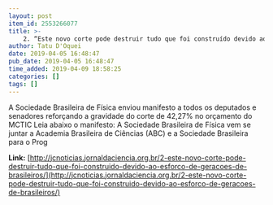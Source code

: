 ```yaml
---
layout: post
item_id: 2553266077
title: >-
    2. “Este novo corte pode destruir tudo que foi construído devido ao esforço de gerações de brasileiros”
author: Tatu D'Oquei
date: 2019-04-05 16:48:47
pub_date: 2019-04-05 16:48:47
time_added: 2019-04-09 18:58:25
categories: []
tags: []
---
```


A Sociedade Brasileira de Física enviou manifesto a todos os deputados e senadores reforçando a gravidade do corte de 42,27% no orçamento do MCTIC Leia abaixo o manifesto: A Sociedade Brasileira de Física vem se juntar a Academia Brasileira de Ciências (ABC) e a Sociedade Brasileira para o Prog

**Link:** [http://jcnoticias.jornaldaciencia.org.br/2-este-novo-corte-pode-destruir-tudo-que-foi-construido-devido-ao-esforco-de-geracoes-de-brasileiros/](http://jcnoticias.jornaldaciencia.org.br/2-este-novo-corte-pode-destruir-tudo-que-foi-construido-devido-ao-esforco-de-geracoes-de-brasileiros/)

